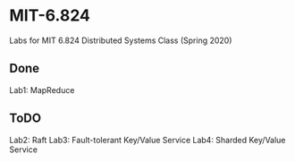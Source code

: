 # MIT-6.824
Labs for MIT 6.824 Distributed Systems Class (Spring 2020)

## Done
Lab1: MapReduce

## ToDO
Lab2: Raft
Lab3: Fault-tolerant Key/Value Service
Lab4: Sharded Key/Value Service
